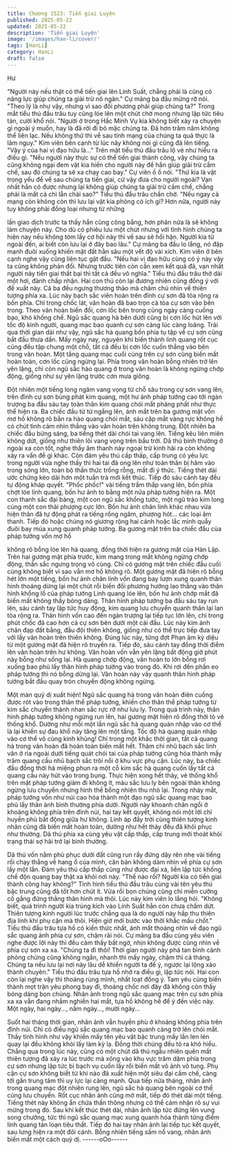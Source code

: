 ```yaml
---
title: Chương 1523: Tiến giai Luyện
published: 2025-05-22
updated: 2025-05-22
description: 'Tiến giai Luyện'
image: '/images/han-li/cover/'
tags: [HanLi]
category: HanLi
draft: false
---
```


Hư

"Người này nếu thật có thể tiến giai lên Linh Suất, chẳng phải là
cũng có năng lực giúp chúng ta giải trừ nô ngân."
Cự mãng ba đầu mừng rỡ nói.
"Theo lý là như vậy, nhưng vì sao đối phương phải giúp chúng
ta?" Trong mắt tiểu thú đầu trâu tuy cũng lóe lên một chút chờ
mong nhưng lập tức tiêu tán, cười khổ nói.
"Người ở trong Hắc Minh Vụ kia không biết xảy ra chuyện gì ngoài
ý muốn, hay là đã rời đi bỏ mặc chúng ta. Đã hơn trăm năm
không thể liên lạc. Nếu không thử thì về sau tính mạng của chúng
ta quả thực là lâm nguy."
Kim viên bên cạnh từ lúc nãy không nói gì cũng đã lên tiếng.
"Vậy ý của hai vị đạo hữu là…" Trên mặt tiểu thú đầu trâu lộ vẻ
như hiểu ra điều gì.
"Nếu người này thực sự có thể tiến giai thành công, vậy chúng ta
cũng không ngại đem vật kia hiến cho người này để hắn giúp giải
trừ cấm chế, sau đó chúng ta sẽ xa chạy cao bay." Cự viên ồ ồ
nói.
"Thứ kia là vật trọng yếu để về sau chúng ta tiến giai, cứ vậy đưa
cho người ngoài? Vạn nhất hắn có được nhưng lại không giúp
chúng ta giải trừ cấm chế, chẳng phải là mất cả chì lẫn chài sao?"
Tiểu thú đầu trâu chần chờ.
"Nếu ngay cả mạng còn không còn thì lưu lại vật kia phỏng có ích
gì? Hơn nữa, người này tuy không phải đồng loại nhưng từ những

lần giao dịch trước ta thấy hắn cũng công bằng, hơn phân nửa là
sẽ không làm chuyện này. Cho dù có phiêu lưu một chút nhưng
với tình hình chúng ta hiện nay nếu không tóm lấy cơ hội này thì
về sau sẽ hối hận. Người kia từ ngoài đến, ai biết còn lưu lại ở
đây bao lâu." Cự mãng ba đầu lo lắng, nó đập mạnh đuôi xuống
khiến mặt đất hằn sâu một vết độ vài xích.
Kim viên ở bên cạnh nghe vậy cũng liên tục gật đầu.
"Nếu hai vị đạo hữu cùng có ý này vậy ta cũng không phản đối.
Nhưng trước tiên còn cần xem kết quả đã, vạn nhất người này
tiến giai thất bại thì tất cả đều vô nghĩa." Tiểu thú đầu trâu thở dài
một hơi, đành chấp nhận.
Hai con thú còn lại đương nhiên cũng đồng ý với đề xuất này. Cả
ba đều ngưng thương thảo mà chăm chú nhìn về thiên tượng
phía xa.
Lúc này bạch sắc viên hoàn trên đỉnh cự sơn đã tỏa rộng ra bốn
phía.
Chỉ trong chốc lát, vân hoàn đã bao trọn cả tòa cự sơn vào bên
trong.
Theo vân hoàn biến đổi, cơn lốc bên trong cũng ngày càng cuồng
bạo, khó khống chế.
Ngũ sắc quang hà bên dưới cũng bị cơn lốc hút lên với tốc độ
kinh người, quang mạc bao quanh cự sơn càng lúc càng loãng.
Trải qua thời gian dài như vậy, ngũ sắc hà quang bốn phía tụ tập
về cự sơn cũng bắt đầu thưa dần. Mấy ngày nay, nguyên khí biến
thành linh quang rốt cục cũng đều tập chung một chỗ, tất cả đều
bị cơn lốc cuốn thẳng vào bên trong vân hoàn.
Một tầng quang mạc cuối cùng trên cự sơn cũng biến mất hoàn
toàn, cơn lốc cũng ngừng lại. Phía trong vân hoàn bỗng nhiên trở
lên yên lặng, chỉ còn ngũ sắc hào quang ở trong vân hoàn là
không ngừng chớp động, giống như sự yên lặng trước cơn mưa
giông.

Đột nhiên một tiếng long ngâm vang vọng từ chỗ sâu trong cự
sơn vang lên, trên đỉnh cự sơn bùng phát kim quang, một hư ảnh
pháp tướng cao tới ngàn trượng ba đầu sáu tay toàn thân kim
quang chói mắt phảng phất như thực thể hiện ra.
Ba chiếc đầu từ từ ngẩng lên, ánh mắt trên ba gương mặt vốn mơ
hồ không rõ bẳn ra hào quang chói mắt, sáu cặp mắt vàng rực
không hề có chút tình cảm nhìn thẳng vào vân hoàn trên không
trung.
Đột nhiên ba chiếc đầu bừng sáng, ba tiếng thét dài chói tai vang
lên.
Tiếng kêu liên miên không dứt, giống như thiên lôi vang vọng trên
bầu trời.
Dã thú bình thường ở ngoài xa còn tốt, nghe thấy âm thanh này
ngoại trừ kinh hãi ra còn không xảy ra vấn đề gì khác.
Còn đám yêu thú cấp thấp, cấp trung có yêu lực trong người vừa
nghe thấy thì hai tai đã ong lên như toàn thân bị hãm vào trong
sóng lớn, toàn bộ thần thức trống rỗng, mất đi ý thức.
Tiếng thét dài ước chứng kéo dài hơn một tuần trà mới kết thúc.
Tiếp đó sáu cánh tay đều tự động kháp quyết.
"Phốc phốc!" vài tiếng trầm thấp vang lên, bốn phía chợt lóe linh
quang, bốn hư ảnh to bằng một nửa pháp tướng hiện ra.
Một con thanh sắc đại bàng, một con ngũ sắc khổng tước, một
ngũ trảo kim long cùng một con thải phượng cực lớn.
Bốn hư ảnh chân linh khác nhau vừa hiện thân đã tự động phát ra
tiếng rồng ngâm, phượng hót… các loại âm thanh. Tiếp đó hoặc
chúng nó giương rộng hai cánh hoặc lắc mình quẫy đuôi bay múa
xung quanh pháp tướng.
Ba gương mặt trên ba chiếc đầu của pháp tướng vốn mơ hồ

không rõ bỗng lóe lên hà quang, đồng thời hiện ra gương mặt của
Hàn Lập.
Trên hai gương mặt phía trước, kim mang trong mắt không ngừng
chớp động, thần sắc ngưng trọng vô cùng. Chỉ có gương mặt trên
chiếc đầu cuối cùng không biết vì sao vẫn mơ hồ không rõ.
Một gương mặt đã hiện rõ bỗng hét lớn một tiếng, bốn hư ảnh
chân linh vốn đang bay lượn xung quanh thân hình thoáng dừng
lại một chút rồi biến đối phương hướng lao thẳng vào thân hình
khổng lồ của pháp tướng
Linh quang lóe lên, bốn hư ảnh chớp mắt đã biến mất không thấy
bóng dáng.
Thân hình pháp tướng ba đầu sáu tay run lên, sáu cánh tay lập
tức huy động, kim quang lưu chuyển quanh thân lại lan tỏa rộng
ra.
Thân hình vốn cao đến ngàn trượng lại tiếp tục lớn lên, chỉ trong
phút chốc đã cao hơn cả cự sơn bên dưới một cái đầu.
Lúc này kim ảnh chân đạp đất bằng, đầu đội thiên không, giống
như có thể trực tiếp đưa tay với lấy vân hoàn trên thiên không.
Đúng lúc này, từng đợt Phạn âm kỳ diệu từ một gương mặt đã
hiện rõ truyền ra.
Tiếp đó, sáu cánh tay đồng thời điểm lên vân hoàn trên hư không.
Vân hoàn vốn vẫn yên lặng bất động giờ phút này bỗng như sống
lại.
Hà quang chớp động, vân hoàn to lớn bỗng rơi xuống bao phủ lấy
thân hình pháp tướng vào trong đó. Khi rơi đến phần eo pháp
tướng thì nó bỗng dừng lại.
Vân hoàn này vây quanh thân hình pháp tướng bắt đầu quay tròn
chuyển động không ngừng.

Một màn quỷ dị xuất hiện!
Ngũ sắc quang hà trong vân hoàn điên cuồng được rót vào trong
thân thể pháp tướng, khiến cho thân thể pháp tướng từ kim sắc
chuyển thành nhan sắc rực rỡ như lưu ly.
Trong quá trình này, thân hình pháp tướng không ngừng run lên,
hai gương mặt hiện rõ đồng thời tỏ vẻ thống khổ.
Dường như mỗi một lần ngũ sắc hà quang quán nhập vào cơ thể
là lại khiến sự đau khổ này tăng lên một tầng.
Tốc độ hà quang quán nhập vào cơ thể vô cùng kinh khủng!
Chỉ trong một khắc thời gian, tất cả quang hà trong vân hoàn đã
hoàn toàn biến mất hết.
Thậm chí nhũ bạch sắc linh vân ở rìa ngoài dưới tiếng quát chói
tai của pháp tướng cũng hóa thành mấy trăm quang cầu nhũ
bạch sắc trôi nổi ở khu vực phụ cận.
Lúc này, ba chiếc đầu đồng thời há miệng phun ra một cỗ kim sắc
hà quang cuốn lấy tất cả quang cầu này hút vào trong bụng.
Thực hiện xong hết thảy, vẻ thống khổ trên mặt pháp tướng giảm
đi không ít, màu sắc lưu ly bên ngoài thân không ngừng lưu
chuyển nhưng hình thể bỗng nhiên thu nhỏ lại.
Trong nháy mắt, pháp tướng vốn như núi cao hóa thành một đạo
ngũ sắc quang mạc bao phủ lấy thân ảnh bình thường phía dưới.
Người này khoanh chân ngồi ở khoảng không phía trên đỉnh núi,
hai tay kết quyết, không nói một lời chỉ huyền phù bất động giữa
hư không.
Linh áp đầy trời cùng thiên tượng kinh nhân cũng đã biến mất
hoàn toàn, dường như hết thảy đều đã khôi phục như thường.
Dã thú phía xa cùng yêu vật cấp thấp, cấp trung mới thoát khỏi
trạng thái sợ hãi trở lại bình thường.

Dã thú vốn nằm phủ phục dưới đất cũng run rẩy đứng dậy rên
nhẹ vài tiếng rồi chạy thẳng về hang ổ của mình, căn bản không
dám nhìn về phía cự sơn lấy một lần.
Đám yêu thú cấp thấp cũng như được đại xá, liền lập tức khống
chế độn quang bay thật xa khỏi nơi này.
"Thế nào rồi? Người kia có tiến giai thành công hay không?" Tình
hình tiểu thú đầu trâu cùng vài tên yêu thú bậc trung cũng đã tốt
hơn chút ít. Vừa rồi bọn chúng cũng chỉ miễn cưỡng cố gắng
đứng thẳng thân hình mà thôi. Lúc này kim viên lo lắng hỏi.
"Không biết, quá trình người kia trùng kích vào Linh Suất hẳn còn
chưa chấm dứt. Thiên tượng kinh người lúc trước chẳng qua là do
người này hấp thu thiên địa linh khí phụ cận mà thôi. Hiện giờ mới
bước vào thời khắc mấu chốt."
Tiểu thú đầu trâu tựa hồ có kiến thức nhất, ánh mắt thoáng nhìn
về đạo ngũ sắc quang ảnh phía cự sơn, chậm rãi nói.
Cự mãng ba đầu cùng yêu viên nghe được lời này thì đều cảm
thấy bất ngờ, nhịn không được cũng nhìn về phía cự sơn xa xa.
"Chúng ta đi thôi! Thời gian người này phá tan bình cảnh phỏng
chừng cũng không ngắn, nhanh thì mấy ngày, chậm thì cả tháng.
Chúng ta nếu lưu lại nơi này lâu dễ khiến người ta để ý, ngược lại
lộng xảo thành chuyên." Tiểu thú đầu trâu tựa hồ nhớ ra điều gì,
lập tức nói.
Hai con còn lại nghe vậy thì thoáng rùng mình, nhất loạt đồng ý.
Tam yêu cùng biến thành mọt trận yêu phong bay đi, thoáng chốc
nơi đây đã không còn thấy bóng dáng bọn chúng.
Nhân ảnh trong ngũ sắc quang mạc trên cự sơn phía xa xa vẫn
đang nhắm nghiền hai mắt, tựa hồ không hề để ý đến việc này.
Một ngày, hai ngày…, năm ngày…, mười ngày…

Suốt hai tháng thời gian, nhân ảnh vẫn huyền phù ở khoảng
không phía trên đỉnh núi.
Chỉ có điều ngũ sắc quang mạc bao quanh càng trở lên chói mắt.
Thấy tình hình như vậy khiến mấy tên yêu vật bậc trung mấy lần
len lén quay lại đều không khỏi lấy làm kỳ lạ. Đồng thời chúng
đều tỏ ra khó hiểu.
Chẳng qua trong lúc này, cũng có một chút dã thú ngẫu nhiên
quên mất thiên tượng đã xảy ra lúc trước mà xông vào khu vực
trăm dặm phía trong cự sơn nhưng lập tức bị bạch vụ cuốn lấy rồi
biến mất vô ảnh vô tung.
Phụ cận cự sơn không biết từ khi nào đã xuất hiện một siêu đại
cấm chế, càng tới gần trung tâm thì uy lực lại càng mạnh.
Qua tiếp nửa tháng, nhân ảnh trong quang mạc đột nhiên rung
lên, ngũ sắc hà quang bên ngoài cơ thể cũng lưu chuyển. Rốt cục
nhân ảnh cũng mở mắt, tiếp đó thét dài một tiếng.
Tiếng thét này không ẩn chứa thần thông nhưng có thể cảm nhận
rõ sự vui mừng trong đó.
Sau khi kết thúc thét dài, nhân ảnh lập tức đứng lên vung song
chưởng, tức thì ngũ sắc quang mạc xung quanh hóa thành từng
điểm linh quang tán loạn tiêu thất.
Tiếp đó hai tay nhân ảnh lại tiếp tục kết quyết, sau lưng hiện ra
một đôi cánh. Bỗng nhiên tiếng sấm nổ vang, nhân ảnh biến mất
một cách quỷ dị.
------oOo------
